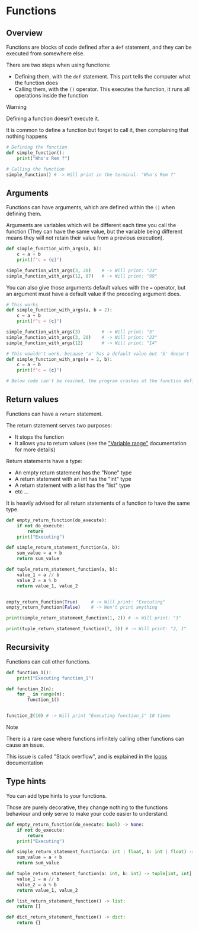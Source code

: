 # Functions

## Overview

Functions are blocks of code defined after a ```def``` statement,
and they can be executed from somewhere else.

There are two steps when using functions:
- Defining them, with the ```def``` statement. This part tells the computer
what the function does
- Calling them, with the ```()``` operator. This executes the function, 
it runs all operations inside the function

> [!WARNING]
> 
> Defining a function doesn't execute it.
> 
> It is common to define a function but forget to call it,
> then complaining that nothing happens

```python
# Defining the function
def simple_function():
    print("Who's Rem ?")

# Calling the function
simple_function() # -> Will print in the terminal: "Who's Rem ?"
```

## Arguments

Functions can have arguments, which are defined within the ```()```
when defining them.

Arguments are variables which will be different each time you call the function
(They can have the same value, but the variable being different means they will not retain
their value from a previous execution).

```python
def simple_function_with_args(a, b):
    c = a + b
    print(f"c = {c}")

simple_function_with_args(3, 20)    # -> Will print: "23"
simple_function_with_args(12, 87)   # -> Will print: "99"
```

You can also give those arguments default values with the ```=``` operator,
but an argument must have a default value if the preceding argument does.

```python
# This works
def simple_function_with_args(a, b = 2):
    c = a + b
    print(f"c = {c}")

simple_function_with_args(3)        # -> Will print: "5"
simple_function_with_args(3, 20)    # -> Will print: "23"
simple_function_with_args(12)       # -> Will print: "14"
```

```python
# This wouldn't work, because 'a' has a default value but 'b' doesn't
def simple_function_with_args(a = 2, b):
    c = a + b
    print(f"c = {c}")

# Below code can't be reached, the program crashes at the function definition
```

## Return values

Functions can have a ```return``` statement.

The return statement serves two purposes:
- It stops the function
- It allows you to return values (see the 
["Variable range"](VARIABLE_RANGE.md) documentation for more details)

Return statements have a type:
- An empty return statement has the "None" type
- A return statement with an int has the "int" type
- A return statement with a list has the "list" type
- etc ...

It is heavily advised for all return statements of a function to have the same type.

```python
def empty_return_function(do_execute):
    if not do_execute:
        return 
    print("Executing")

def simple_return_statement_function(a, b):
    sum_value = a + b
    return sum_value

def tuple_return_statement_function(a, b):
    value_1 = a // b
    value_2 = a % b
    return value_1, value_2


empty_return_function(True)     # -> Will print: "Executing"
empty_return_function(False)    # -> Won't print anything

print(simple_return_statement_function(1, 2)) # -> Will print: "3"

print(tuple_return_statement_function(7, 3)) # -> Will print: "2, 1"
```

## Recursivity

Functions can call other functions.

```python
def function_1():
    print("Executing function_1")

def function_2(n):
    for _ in range(n):
        function_1()


function_2(10) # -> Will print "Executing function_1" 10 times
```

> [!NOTE]
> 
> There is a rare case where functions infinitely calling other functions can cause an issue.
> 
> This issue is called "Stack overflow", and is explained in the
[loops](LOOPS.md) documentation

## Type hints

You can add type hints to your functions.

Those are purely decorative, they change nothing to the functions behaviour
and only serve to make your code easier to understand.

```python
def empty_return_function(do_execute: bool) -> None:
    if not do_execute:
        return 
    print("Executing")

def simple_return_statement_function(a: int | float, b: int | float) -> int | float:
    sum_value = a + b
    return sum_value

def tuple_return_statement_function(a: int, b: int) -> tuple[int, int]:
    value_1 = a // b
    value_2 = a % b
    return value_1, value_2

def list_return_statement_function() -> list:
    return []

def dict_return_statement_function() -> dict:
    return {}
```




